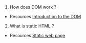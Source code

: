 1.  How does DOM work ?

- Resources 
[Introduction to the DOM](https://developer.mozilla.org/en-US/docs/Web/API/Document_Object_Model/Introduction)

2. What is static HTML ?

- Resources 
[Static web page](https://en.wikipedia.org/wiki/Static_web_page)

